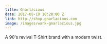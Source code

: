 ```yaml
---
title: Gnarlacious
date: 2017-08-10 10:28:00 Z
link: http://shop.gnarlacious.com
image: /images/work-gnarlacious.jpg
---
```


A 90's revival T-Shirt brand with a modern twist.
